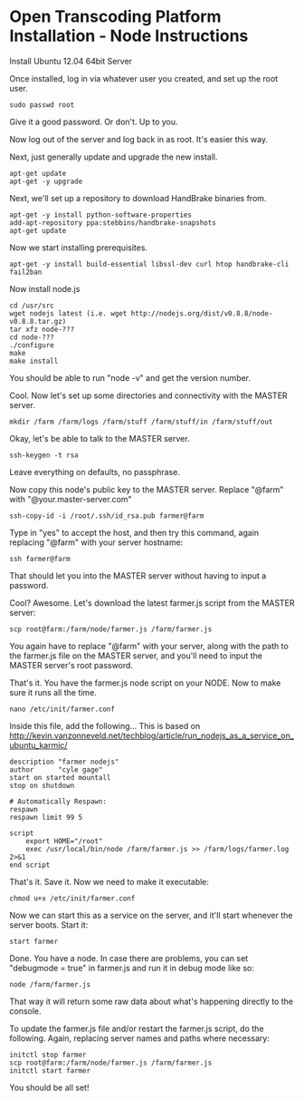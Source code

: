 # Open Transcoding Platform Installation - Node Instructions

Install Ubuntu 12.04 64bit Server

Once installed, log in via whatever user you created, and set up the root user.

	sudo passwd root

Give it a good password. Or don't. Up to you. 

Now log out of the server and log back in as root. It's easier this way.

Next, just generally update and upgrade the new install.

	apt-get update
	apt-get -y upgrade
	
Next, we'll set up a repository to download HandBrake binaries from.

	apt-get -y install python-software-properties
	add-apt-repository ppa:stebbins/handbrake-snapshots
	apt-get update

Now we start installing prerequisites.

	apt-get -y install build-essential libssl-dev curl htop handbrake-cli fail2ban
	
Now install node.js

	cd /usr/src
	wget nodejs latest (i.e. wget http://nodejs.org/dist/v0.8.8/node-v0.8.8.tar.gz)
	tar xfz node-???
	cd node-???
	./configure
	make
	make install

You should be able to run "node -v" and get the version number.

Cool. Now let's set up some directories and connectivity with the MASTER server.

	mkdir /farm /farm/logs /farm/stuff /farm/stuff/in /farm/stuff/out

Okay, let's be able to talk to the MASTER server.

	ssh-keygen -t rsa

Leave everything on defaults, no passphrase.

Now copy this node's public key to the MASTER server. Replace "@farm" with "@your.master-server.com"

	ssh-copy-id -i /root/.ssh/id_rsa.pub farmer@farm

Type in "yes" to accept the host, and then try this command, again replacing "@farm" with your server hostname:

	ssh farmer@farm

That should let you into the MASTER server without having to input a password.

Cool? Awesome. Let's download the latest farmer.js script from the MASTER server:

	scp root@farm:/farm/node/farmer.js /farm/farmer.js
	
You again have to replace "@farm" with your server, along with the path to the farmer.js file on the MASTER server, and you'll need to input the MASTER server's root password.

That's it. You have the farmer.js node script on your NODE. Now to make sure it runs all the time.

	nano /etc/init/farmer.conf
	
Inside this file, add the following...
This is based on http://kevin.vanzonneveld.net/techblog/article/run_nodejs_as_a_service_on_ubuntu_karmic/

	description "farmer nodejs"
	author      "cyle gage"
	start on started mountall
	stop on shutdown
	
	# Automatically Respawn:
	respawn
	respawn limit 99 5
	
	script
		export HOME="/root"
		exec /usr/local/bin/node /farm/farmer.js >> /farm/logs/farmer.log 2>&1
	end script

That's it. Save it. Now we need to make it executable:

	chmod u+x /etc/init/farmer.conf
	
Now we can start this as a service on the server, and it'll start whenever the server boots. Start it:

	start farmer
	
Done. You have a node. In case there are problems, you can set "debugmode = true" in farmer.js and run it in debug mode like so:

	node /farm/farmer.js
	
That way it will return some raw data about what's happening directly to the console.

To update the farmer.js file and/or restart the farmer.js script, do the following. Again, replacing server names and paths where necessary:

	initctl stop farmer
	scp root@farm:/farm/node/farmer.js /farm/farmer.js
	initctl start farmer
	
You should be all set!
